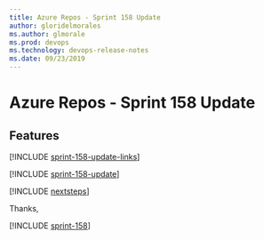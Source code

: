 ```yaml
---
title: Azure Repos - Sprint 158 Update
author: gloridelmorales
ms.author: glmorale
ms.prod: devops
ms.technology: devops-release-notes
ms.date: 09/23/2019
---
```


# Azure Repos - Sprint 158 Update

## Features

[!INCLUDE [sprint-158-update-links](../_shared/repos/sprint-158-update-links.md)]

[!INCLUDE [sprint-158-update](../_shared/repos/sprint-158-update.md)]

[!INCLUDE [nextsteps](../_shared/nextsteps.md)]

Thanks,

[!INCLUDE [sprint-158](../_shared/signer/sprint-158.md)]